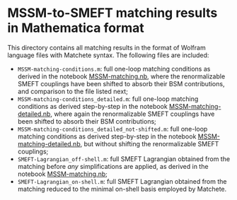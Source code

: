 # MSSM-to-SMEFT matching results in Mathematica format
This directory contains all matching results in the format of Wolfram language files with Matchete syntax. The following files are included:

- `MSSM-matching-conditions.m`: full one-loop matching conditions as derived in the notebook [MSSM-matching.nb](../../matching/MSSM-matching.nb), where the renormalizable SMEFT couplings have been shifted to absorb their BSM contributions, and comparison to the file listed next;
- `MSSM-matching-conditions_detailed.m`: full one-loop matching conditions as derived step-by-step in the notebook [MSSM-matching-detailed.nb](../../matching/MSSM-matching-detailed.nb), where again the renormalizable SMEFT couplings have been shifted to absorb their BSM contributions;
- `MSSM-matching-conditions_detailed_not-shifted.m`: full one-loop matching conditions as derived step-by-step in the notebook [MSSM-matching-detailed.nb](../../matching/MSSM-matching-detailed.nb), but without shifting the renormalizable SMEFT couplings;
- `SMEFT-Lagrangian_off-shell.m`: full SMEFT Lagrangian obtained from the matching before *any* simplifications are applied, as derived in the notebook [MSSM-matching.nb](../../matching/MSSM-matching.nb);
- `SMEFT-Lagrangian_on-shell.m`: full SMEFT Lagrangian obtained from the matching reduced to the minimal on-shell basis employed by Matchete.